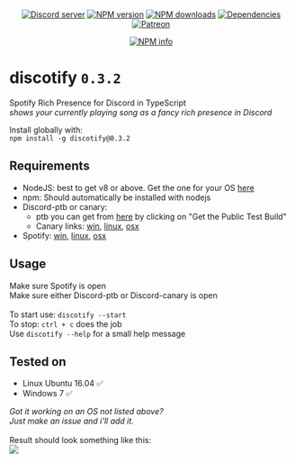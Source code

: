 <div align="center">
  <br />
  <p>
    <a href="https://discord.gg/Vf4ne5b"><img src="https://discordapp.com/api/guilds/240059867744698368/embed.png" alt="Discord server" /></a>
    <a href="https://www.npmjs.com/package/discotify"><img src="https://img.shields.io/npm/v/discotify.svg?maxAge=3600" alt="NPM version" /></a>
    <a href="https://www.npmjs.com/package/discotify"><img src="https://img.shields.io/npm/dt/discotify.svg?maxAge=3600" alt="NPM downloads" /></a>
    <a href="https://david-dm.org/KurozeroPB/discotify/cli"><img src="https://img.shields.io/david/KurozeroPB/discotify/cli.svg?maxAge=3600" alt="Dependencies" /></a>
    <a href="https://www.patreon.com/Kurozero"><img src="https://img.shields.io/badge/donate-patreon-F96854.svg" alt="Patreon" /></a>
  </p>
  <p>
    <a href="https://nodei.co/npm/discotify/"><img src="https://nodei.co/npm/discotify.png?downloads=true&stars=true" alt="NPM info" /></a>
  </p>
</div>

# discotify `0.3.2`
Spotify Rich Presence for Discord in TypeScript<br/>
*shows your currently playing song as a fancy rich presence in Discord*

Install globally with:<br/>
`npm install -g discotify@0.3.2`

## Requirements
  - NodeJS: best to get v8 or above. Get the one for your OS [here](https://nodejs.org/en/download/package-manager)
  - npm: Should automatically be installed with nodejs
  - Discord-ptb or canary:
    - ptb you can get from [here](https://discordapp.com/download) by clicking on "Get the Public Test Build"
    - Canary links: [win](https://discordapp.com/api/download/canary?platform=win), [linux](https://discordapp.com/api/download/canary?platform=linux), [osx](https://discordapp.com/api/download/canary?platform=osx)
  - Spotify: [win](https://www.spotify.com/nl/download/windows/), [linux](https://www.spotify.com/nl/download/linux/), [osx](https://www.spotify.com/nl/download/mac/)

## Usage
Make sure Spotify is open<br/>
Make sure either Discord-ptb or Discord-canary is open<br/>
<br/>
To start use: `discotify --start`<br/>
To stop: `ctrl + c` does the job<br/>
Use `discotify --help` for a small help message

## Tested on
  - Linux Ubuntu 16.04 ✅
  - Windows 7 ✅
  
 *Got it working on an OS not listed above?<br/>Just make an issue and i'll add it.*
 <br/><br/>
 Result should look something like this:<br/>
![](https://b.catgirlsare.sexy/5ArD.png)
